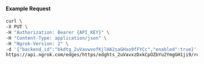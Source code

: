 <!-- Code generated for API Clients. DO NOT EDIT. -->

#### Example Request

```bash
curl \
-X PUT \
-H "Authorization: Bearer {API_KEY}" \
-H "Content-Type: application/json" \
-H "Ngrok-Version: 2" \
-d '{"backend_id":"bkdtg_2uVavwvofKjlHA2saGHxo9fFYCc","enabled":true}' \
https://api.ngrok.com/edges/https/edghts_2uVavxzDxkCpOZbYu2YmgGH1ji9/routes/edghtsrt_2uVavukhzwLRYhewYZSmJkwa2Zf/backend
```
